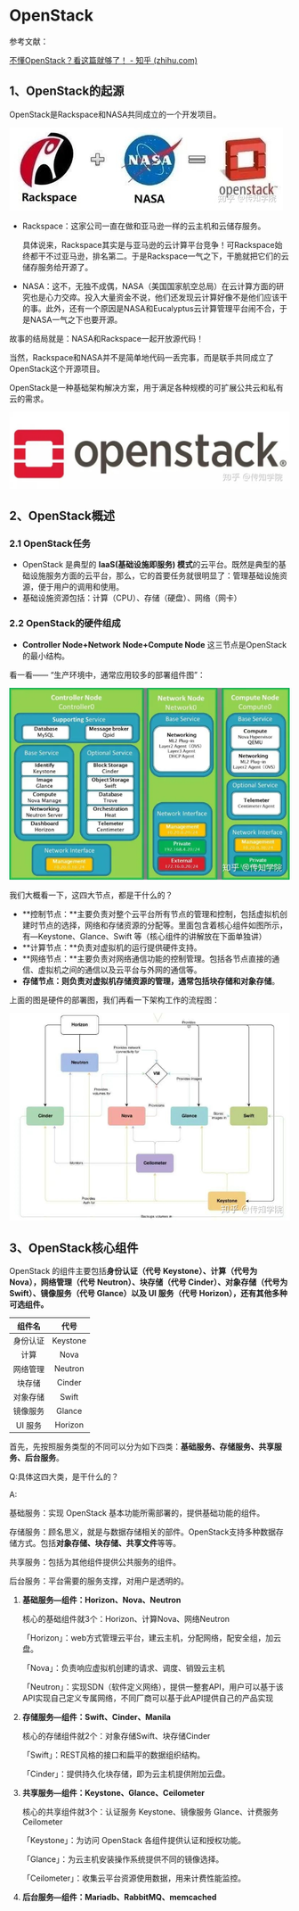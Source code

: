 # OpenStack

参考文献：

[不懂OpenStack？看这篇就够了！ - 知乎 (zhihu.com)](https://zhuanlan.zhihu.com/p/151323403)



## 1、OpenStack的起源

OpenStack是Rackspace和NASA共同成立的一个开发项目。

![img](assets/v2-cc8c1c179d9ea9a28ed8b694e9ee8f57_r.jpg)

- Rackspace：这家公司一直在做和亚马逊一样的云主机和云储存服务。

    具体说来，Rackspace其实是与亚马逊的云计算平台竞争！可Rackspace始终都干不过亚马逊，排名第二。于是Rackspace一气之下，干脆就把它们的云储存服务给开源了。

- NASA：这不，无独不成偶，NASA（美国国家航空总局）在云计算方面的研究也是心力交瘁。投入大量资金不说，他们还发现云计算好像不是他们应该干的事。此外，还有一个原因是NASA和Eucalyptus云计算管理平台闹不合，于是NASA一气之下也要开源。

故事的结局就是：NASA和Rackspace一起开放源代码！

当然，Rackspace和NASA并不是简单地代码一丢完事，而是联手共同成立了OpenStack这个开源项目。

OpenStack是一种基础架构解决方案，用于满足各种规模的可扩展公共云和私有云的需求。

<img src="assets/v2-c5c82eb2ba3d69af68ba0bc8034178d6_720w.webp" alt="img" style="zoom: 50%;" />



## 2、OpenStack概述

### 2.1 OpenStack任务

- OpenStack 是典型的 **IaaS(基础设施即服务) 模式**的云平台。既然是典型的基础设施服务方面的云平台，那么，它的首要任务就很明显了：管理基础设施资源，便于用户的调用和使用。
- 基础设施资源包括：计算（CPU）、存储（硬盘）、网络（网卡）



### 2.2 OpenStack的硬件组成

- **Controller Node+Network Node+Compute Node** 这三节点是OpenStack的最小结构。

看一看—— “生产环境中，通常应用较多的部署组件图”：

![img](assets/v2-3595629a5c341f7886ec3da148f4a5c7_720w.webp)

我们大概看一下，这四大节点，都是干什么的？

- **控制节点：**主要负责对整个云平台所有节点的管理和控制，包括虚拟机创建时节点的选择，网络和存储资源的分配等。里面包含着核心组件如图所示，有—Keystone、Glance、Swift 等（核心组件的讲解放在下面单独讲）
- **计算节点：**负责对虚拟机的运行提供硬件支持。
- **网络节点：**主要负责对网络通信功能的控制管理。包括各节点直接的通信、虚拟机之间的通信以及云平台与外网的通信等。
- **存储节点：**则负责对虚拟机存储资源的管理，通常包括**块存储和对象存储**。



上面的图是硬件的部署图，我们再看一下架构工作的流程图：

![img](assets/v2-8f3755f2359284515e57023716b95f9f_720w.webp)



## 3、OpenStack核心组件

OpenStack 的组件主要包括**身份认证（代号 Keystone）、计算（代号为 Nova），网络管理（代号 Neutron）、块存储（代号 Cinder）、对象存储（代号为 Swift）、镜像服务（代号 Glance）以及 UI 服务（代号 Horizon），还有其他多种可选组件。**

|  组件名  |   代号   |
| :------: | :------: |
| 身份认证 | Keystone |
|   计算   |   Nova   |
| 网络管理 | Neutron  |
|  块存储  |  Cinder  |
| 对象存储 |  Swift   |
| 镜像服务 |  Glance  |
| UI 服务  | Horizon  |

首先，先按照服务类型的不同可以分为如下四类：**基础服务、存储服务、共享服务、后台服务**。

Q:具体这四大类，是干什么的？

A:

基础服务：实现 OpenStack 基本功能所需部署的，提供基础功能的组件。

存储服务：顾名思义，就是与数据存储相关的部件。OpenStack支持多种数据存储方式。包括**对象存储、块存储、共享文件**等等。

共享服务：包括为其他组件提供公共服务的组件。

后台服务：平台需要的服务支撑，对用户是透明的。

1. **基础服务—组件：Horizon、Nova、Neutron**

    核心的基础组件就3个：Horizon、计算Nova、网络Neutron

    「Horizon」：web方式管理云平台，建云主机，分配网络，配安全组，加云盘。

    「Nova」：负责响应虚拟机创建的请求、调度、销毁云主机

    「Neutron」：实现SDN（软件定义网络），提供一整套API，用户可以基于该API实现自己定义专属网络，不同厂商可以基于此API提供自己的产品实现

2. **存储服务—组件：Swift、Cinder、Manila**

    核心的存储组件就2个：对象存储Swift、块存储Cinder

    「Swift」：REST风格的接口和扁平的数据组织结构。

    「Cinder」：提供持久化块存储，即为云主机提供附加云盘。

3. **共享服务—组件：Keystone、Glance、Ceilometer**

    核心的共享组件就3个：认证服务 Keystone、镜像服务 Glance、计费服务 Ceilometer

    「Keystone」：为访问 OpenStack 各组件提供认证和授权功能。

    「Glance」：为云主机安装操作系统提供不同的镜像选择。

    「Ceilometer」：收集云平台资源使用数据，用来计费性能监控。

4. **后台服务—组件：Mariadb、RabbitMQ、memcached**







